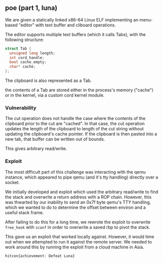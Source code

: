## poe (part 1, luna)

We are given a statically linked x86-64 Linux ELF implementing an
menu-based "editor" with text buffer and cliboard operations.

The editor supports multiple text buffers (which it calls Tabs), with
the following structure:


```c
struct Tab {
  unsigned long length;
  int cord_handle;
  bool cache_empty;
  char* cache;
};
```

The clipboard is also represented as a Tab.

the contents of a Tab are stored either in the process's memory
("cache") or in the kernel, via a custom cord kernel module.

### Vulnerability

The cut operation does not handle the case where the contents of the
clipboard prior to the cut are "cached". In that case, the cut operation
updates the length of the clipboard to length of the cut string without
updating the clipboard's cache pointer. If the clipboard is then pasted
into a new tab, that buffer can be written out of bounds.

This gives arbitrary read/write.

### Exploit

The most difficult part of this challenge was interacting with the
qemu instance, which appeared to pipe qemu (and it's tty handling)
directly over a socket.

We initially developed and exploit which used the arbitrary read/write
to find the stack and overwrite a return address with a ROP chain.
However, this was thwarted by our inability to send an 0x7f byte qemu's
TTY handling, which we wanted to do to determine the offset between
environ and a useful stack frame.

After failing to do this for a long time, we rewrote the
exploit to overwrite `free_hook` with `scanf` in order to overwrite a
saved rbp to pivot the stack.

This gave us an exploit that worked locally against. However, it would
time out when we attempted to run it against the remote server. We
needed to work around this by running the exploit from a cloud machine
in Asia.

`hitcon{achievement: Defeat Luna}`
